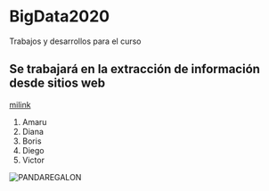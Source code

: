 # BigData2020
Trabajos y desarrollos para el curso

## Se trabajará en la extracción de información desde sitios web

[milink](http://www.cmfchile.cl/portal/principal/605/w3-channel.html)

<ol>
<li>Amaru</li>
<li>Diana</li>
<li>Boris</li>
<li>Diego</li>
<li>Victor</li>
</ol>

![PANDAREGALON](https://cms.qz.com/wp-content/uploads/2018/05/china-pandas-eyes-turned-white-in-sichuan-2018-e1525405988661.jpg?quality=75&strip=all&w=1900&h=1068)